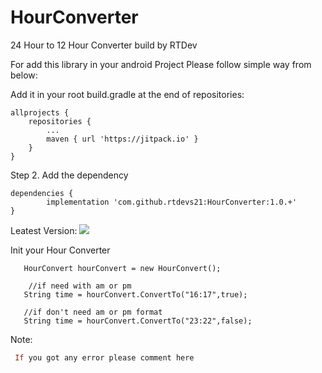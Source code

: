 ﻿# HourConverter
24 Hour to 12 Hour Converter build by RTDev


For add this library in your android Project Please follow simple way from below:

Add it in your root build.gradle at the end of repositories:

	allprojects {
		repositories {
			...
			maven { url 'https://jitpack.io' }
		}
	}


Step 2. Add the dependency

	dependencies {
	        implementation 'com.github.rtdevs21:HourConverter:1.0.+'
	}


Leatest Version:
[![](https://jitpack.io/v/rtdevs21/HourConverter.svg)](https://jitpack.io/#rtdevs21/HourConverter)


Init your Hour Converter

       HourConvert hourConvert = new HourConvert();

        //if need with am or pm
       String time = hourConvert.ConvertTo("16:17",true);
       
       //if don't need am or pm format
       String time = hourConvert.ConvertTo("23:22",false);

Note:
```ruby
 If you got any error please comment here
 ```


